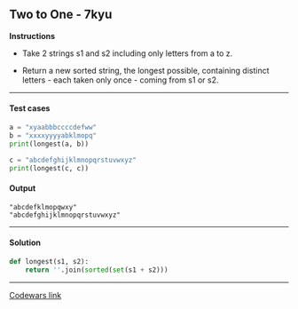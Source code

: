 ## Two to One - 7kyu

**Instructions**

- Take 2 strings s1 and s2 including only letters from a to z.

- Return a new sorted string, the longest possible, containing distinct letters - each taken only once - coming from s1 or s2.

---

#### Test cases

```python
a = "xyaabbbccccdefww"
b = "xxxxyyyyabklmopq"
print(longest(a, b))

c = "abcdefghijklmnopqrstuvwxyz"
print(longest(c, c))
```

#### Output
```
"abcdefklmopqwxy"
"abcdefghijklmnopqrstuvwxyz"
```

---

#### Solution

```python
def longest(s1, s2):
    return ''.join(sorted(set(s1 + s2)))
```

---

[Codewars link](https://www.codewars.com/kata/5656b6906de340bd1b0000ac)
